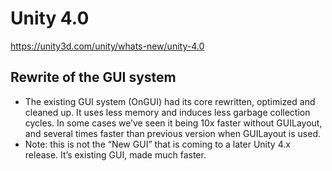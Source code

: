 # Unity 4.0
https://unity3d.com/unity/whats-new/unity-4.0

## Rewrite of the GUI system

<ul>
<li>The existing GUI system (OnGUI) had its core rewritten, optimized and cleaned up. It uses less memory and induces less garbage collection cycles. In some cases we’ve seen it being 10x faster without GUILayout, and several times faster than previous version when GUILayout is used.</li>
<li>Note: this is not the “New GUI” that is coming to a later Unity 4.x release. It’s existing GUI, made much faster.</li>
</ul>
